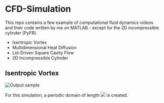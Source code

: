 # CFD-Simulation

This repo contains a few example of computational fluid dynamics videos and their code written by me on MATLAB - except for the 2D incompressible cylinder (PyFR).

* Isentropic Vortex
* Multidimensional Heat Diffusion
* Lid-Driven Square Cavity Flow
* 2D Incompressible Cylinder

## Isentropic Vortex

![Output sample](https://github.com/DiscoBroccoli/CFD-Simulation/blob/main/Isentropic%20Vortex/Isentropic_Vortex2.gif)

For this simulation, a periodic domain of length <img src="https://render.githubusercontent.com/render/math?math=e^{i +\pi} =x+1">
 is created.
